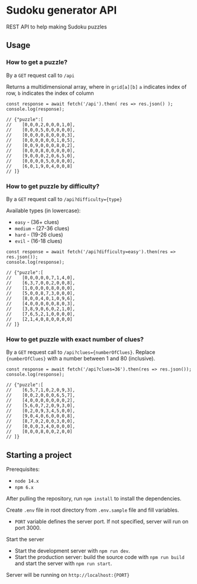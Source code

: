 # Sudoku generator API
REST API to help making Sudoku puzzles
    
## Usage
### How to get a puzzle?
By a `GET` request call to `/api`

Returns a multidimensional array, where in `grid[a][b]` `a` indicates index of row, `b` indicates the index of column

```
const response = await fetch('/api').then( res => res.json() );
console.log(response);

// {"puzzle":[
//    [0,0,0,2,0,0,0,1,0],
//    [0,0,0,5,0,0,0,0,0],
//    [0,0,0,0,8,0,0,0,3],
//    [0,0,0,0,0,0,1,0,5],
//    [0,0,9,0,0,0,8,0,2],
//    [0,0,0,8,0,0,0,0,0],
//    [9,0,0,0,2,0,6,5,0],
//    [0,0,0,0,5,0,0,0,0],
//    [6,0,1,9,0,4,0,0,8]
// ]}
```

### How to get puzzle by difficulty?
By a `GET` request call to `/api?difficulty={type}`

Available types (in lowercase):
* `easy` - (36+ clues)
* `medium` - (27-36 clues)
* `hard` - (19-26 clues)
* `evil` - (16-18 clues)

```
const response = await fetch('/api?difficulty=easy').then(res => res.json());
console.log(response);
    
// {"puzzle":[
//    [0,0,0,0,0,7,1,4,0],
//    [6,3,7,0,0,2,0,0,8],
//    [1,0,0,0,0,8,0,0,0],
//    [5,0,0,8,7,3,0,0,0],
//    [8,0,0,4,0,1,0,9,6],
//    [4,0,0,0,0,0,8,0,3],
//    [3,8,9,0,6,0,2,1,0],
//    [7,6,5,2,1,0,0,0,0],
//    [2,1,4,0,8,0,0,0,0]
// ]}
```

### How to get puzzle with exact number of clues?
By a `GET` request call to `/api?clues={numberOfClues}`.
Replace `{numberOfClues}` with a number between 1 and 80 (inclusive).

```
const response = await fetch('/api?clues=36').then(res => res.json());
console.log(response);

// {"puzzle":[
//    [6,5,7,1,0,2,0,9,3],
//    [0,0,2,0,0,0,6,5,7],
//    [4,0,0,0,0,0,0,0,2],
//    [5,6,0,7,2,0,9,3,0],
//    [0,2,0,9,3,4,5,0,0],
//    [9,0,4,0,6,0,0,0,8],
//    [8,7,0,2,0,0,3,0,0],
//    [0,0,0,3,4,0,0,0,0],
//    [0,0,0,8,0,0,2,0,0]
// ]}
```

## Starting a project
Prerequisites:
* `node 14.x`
* `npm 6.x`

After pulling the repository, run `npm install` to install the dependencies.

Create `.env` file in root directory from `.env.sample` file and fill variables.
* `PORT` variable defines the server port. If not specified, server will run on port 3000.

Start the server
* Start the development server with `npm run dev`. 
* Start the production server: build the source code with `npm run build` and start the server with `npm run start`.

Server will be running on `http://localhost:{PORT}`